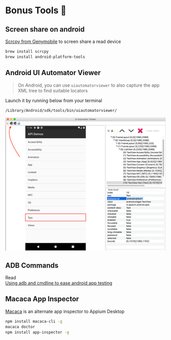 # Bonus Tools 🧰

## Screen share on android

[Scrcpy from Genymobile](https://github.com/Genymobile/scrcpy) to screen share a read device

```zsh
brew install scrcpy
brew install android-platform-tools
```

## Android UI Automator Viewer

> On Android, you can use `uiautomatorviewer` to also capture the app XML tree to find suitable
> locators

Launch it by running below from your terminal

```zsh
/Library/Android/sdk/tools/bin/uiautomatorviewer/
```

![uiautomatorviewer](images/uiautomatorviewer.png)

## ADB Commands

Read  
[Using adb and cmdline to ease android app testing](https://automationhacks.io/2020/06/11/using-adb-and-cmdline-to-ease-android-app-testing/)

## Macaca App Inspector

[Macaca](https://macacajs.github.io/app-inspector/guide/install.html) is an alternate app inspector
to Appium Desktop

```zsh
npm install macaca-cli -g
macaca doctor
npm install app-inspector -g
```
